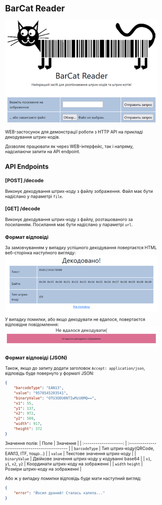 # BarCat Reader
![preview](/preview.PNG)

WEB-застосунок для демонстрації роботи з HTTP API на прикладі декодування штрих-кодів.

Дозволяє працювати як через WEB-інтерфейс, так і напряму, надсилаючи запити на API endpoint.

## API Endpoints

### [POST] /decode
Виконує декодування штрих-коду з файлу зображення. Файл має бути надіслано у параметрі `file`.

### [GET] /decode
Виконує декодування штрих-коду з файлу, розташованого за посиланням. Посилання має бути надіслано у параметрі `url`.

### Формат відповіді
За замовчуванням у випадку успішного декодування повертаєтся HTML веб-сторінка наступного вигляду:
![preview](/success_example.PNG)

У випадку помилки, або якщо декодувати не вдалося, повертаєтся відповідне повідомлення:
![preview](/fail_example.PNG)

### Формат відповіді (JSON)
Також, якщо до запиту додати заголовок `Accept: application/json`, відповідь буде повернуто у форматі JSON:
```json
{
    "barcodeType": "EAN13",
    "value": "9578545203541",
    "binaryValue": "OTU3ODU0NTIwMzU0MQ==",
    "x1": 55,
    "y1": 137,
    "x2": 972,
    "y2": 509,
    "width": 917,
    "height": 372
}
```

Значення полів:
|          Поле          |                    Значення                     |
| :--------------------: | :---------------------------------------------- |
|      `barcodeType`     | Тип штрих-коду(QRCode, EAN13, ITF, тощо...)     |
|         `value`        | Текстове значення штрих-коду                    |
|     `binaryValue`      | Двійкове значення штрих-коду у кодуванні base64 |
| `x1`, `y1`, `x2`, `y2` | Координати штрих-коду на зображенні             |
|    `width` `height`    | Розміри штрих-коду на зображенні                |

Або ж у випадку помилки відповідь буде мати наступний вигляд:

```json
{
    "error": "Йосип драний! Сталась халепа..."
}
```